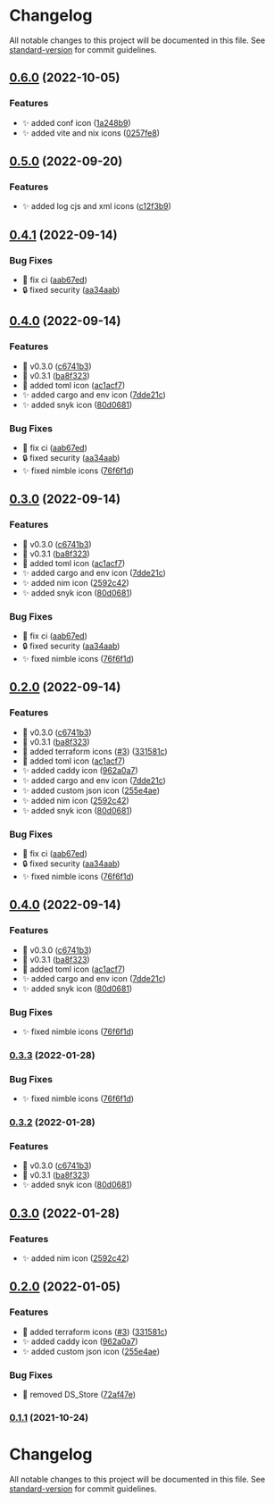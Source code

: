 # Changelog

All notable changes to this project will be documented in this file. See [standard-version](https://github.com/conventional-changelog/standard-version) for commit guidelines.

## [0.6.0](https://github.com/Mozart409/mozart409-icons/compare/v0.5.0...v0.6.0) (2022-10-05)


### Features

* :sparkles: added conf icon ([1a248b9](https://github.com/Mozart409/mozart409-icons/commit/1a248b984d81eef6cc2eefeb24eca43dac263d23))
* :sparkles: added vite and nix icons ([0257fe8](https://github.com/Mozart409/mozart409-icons/commit/0257fe85df3952d577093fd9a2a5007d9293b7af))

## [0.5.0](https://github.com/Mozart409/mozart409-icons/compare/v0.4.1...v0.5.0) (2022-09-20)


### Features

* :sparkles: added log cjs and xml icons ([c12f3b9](https://github.com/Mozart409/mozart409-icons/commit/c12f3b9aa1349e748a304df51bf071e8650e7a63))

## [0.4.1](https://github.com/Mozart409/mozart409-icons/compare/v0.4.0...v0.4.1) (2022-09-14)


### Bug Fixes

* :green_heart: fix ci ([aab67ed](https://github.com/Mozart409/mozart409-icons/commit/aab67ed08db8cfc7649951d8613061baf262a961))
* :lock: fixed security ([aa34aab](https://github.com/Mozart409/mozart409-icons/commit/aa34aabad7fae8bd7bacb0577e3d4e16463fac44))

## [0.4.0](https://github.com/Mozart409/mozart409-icons/compare/v0.3.0...v0.4.0) (2022-09-14)


### Features

* :bookmark: v0.3.0 ([c6741b3](https://github.com/Mozart409/mozart409-icons/commit/c6741b328144d84e77d3e576daa6f3e5044085e5))
* :bookmark: v0.3.1 ([ba8f323](https://github.com/Mozart409/mozart409-icons/commit/ba8f323b20aedef079f9203f36808f7e9e1e1e8c))
* :lipstick: added toml icon ([ac1acf7](https://github.com/Mozart409/mozart409-icons/commit/ac1acf781a84b32d5c2adc06b186074a0c175746))
* :sparkles: added cargo and env icon ([7dde21c](https://github.com/Mozart409/mozart409-icons/commit/7dde21cf6957db25f30326e0d183545624cb4f6b))
* :sparkles: added snyk icon ([80d0681](https://github.com/Mozart409/mozart409-icons/commit/80d0681648e186bf8c66f34e698c6139afca6b62))


### Bug Fixes

* :green_heart: fix ci ([aab67ed](https://github.com/Mozart409/mozart409-icons/commit/aab67ed08db8cfc7649951d8613061baf262a961))
* :lock: fixed security ([aa34aab](https://github.com/Mozart409/mozart409-icons/commit/aa34aabad7fae8bd7bacb0577e3d4e16463fac44))
* :sparkles: fixed nimble icons ([76f6f1d](https://github.com/Mozart409/mozart409-icons/commit/76f6f1d00e3fcd93001c1ccc2e75bd0f3ab9ff89))

## [0.3.0](https://github.com/Mozart409/mozart409-icons/compare/v0.2.0...v0.3.0) (2022-09-14)


### Features

* :bookmark: v0.3.0 ([c6741b3](https://github.com/Mozart409/mozart409-icons/commit/c6741b328144d84e77d3e576daa6f3e5044085e5))
* :bookmark: v0.3.1 ([ba8f323](https://github.com/Mozart409/mozart409-icons/commit/ba8f323b20aedef079f9203f36808f7e9e1e1e8c))
* :lipstick: added toml icon ([ac1acf7](https://github.com/Mozart409/mozart409-icons/commit/ac1acf781a84b32d5c2adc06b186074a0c175746))
* :sparkles: added cargo and env icon ([7dde21c](https://github.com/Mozart409/mozart409-icons/commit/7dde21cf6957db25f30326e0d183545624cb4f6b))
* :sparkles: added nim icon ([2592c42](https://github.com/Mozart409/mozart409-icons/commit/2592c425b1b2e01d132296aec1d9a823de1de913))
* :sparkles: added snyk icon ([80d0681](https://github.com/Mozart409/mozart409-icons/commit/80d0681648e186bf8c66f34e698c6139afca6b62))


### Bug Fixes

* :green_heart: fix ci ([aab67ed](https://github.com/Mozart409/mozart409-icons/commit/aab67ed08db8cfc7649951d8613061baf262a961))
* :lock: fixed security ([aa34aab](https://github.com/Mozart409/mozart409-icons/commit/aa34aabad7fae8bd7bacb0577e3d4e16463fac44))
* :sparkles: fixed nimble icons ([76f6f1d](https://github.com/Mozart409/mozart409-icons/commit/76f6f1d00e3fcd93001c1ccc2e75bd0f3ab9ff89))

## [0.2.0](https://github.com/Mozart409/mozart409-icons/compare/0.1.1...v0.2.0) (2022-09-14)


### Features

* :bookmark: v0.3.0 ([c6741b3](https://github.com/Mozart409/mozart409-icons/commit/c6741b328144d84e77d3e576daa6f3e5044085e5))
* :bookmark: v0.3.1 ([ba8f323](https://github.com/Mozart409/mozart409-icons/commit/ba8f323b20aedef079f9203f36808f7e9e1e1e8c))
* :lipstick: added terraform icons ([#3](https://github.com/Mozart409/mozart409-icons/issues/3)) ([331581c](https://github.com/Mozart409/mozart409-icons/commit/331581cbdcb531cbd952cd7015f5d1e979d1c73f))
* :lipstick: added toml icon ([ac1acf7](https://github.com/Mozart409/mozart409-icons/commit/ac1acf781a84b32d5c2adc06b186074a0c175746))
* :sparkles: added caddy icon ([962a0a7](https://github.com/Mozart409/mozart409-icons/commit/962a0a7205ab1ed71ed32acadff6fdba25ae5635))
* :sparkles: added cargo and env icon ([7dde21c](https://github.com/Mozart409/mozart409-icons/commit/7dde21cf6957db25f30326e0d183545624cb4f6b))
* :sparkles: added custom json icon ([255e4ae](https://github.com/Mozart409/mozart409-icons/commit/255e4ae4a83022967e592d192a8b7988c1bae03d))
* :sparkles: added nim icon ([2592c42](https://github.com/Mozart409/mozart409-icons/commit/2592c425b1b2e01d132296aec1d9a823de1de913))
* :sparkles: added snyk icon ([80d0681](https://github.com/Mozart409/mozart409-icons/commit/80d0681648e186bf8c66f34e698c6139afca6b62))


### Bug Fixes

* :green_heart: fix ci ([aab67ed](https://github.com/Mozart409/mozart409-icons/commit/aab67ed08db8cfc7649951d8613061baf262a961))
* :lock: fixed security ([aa34aab](https://github.com/Mozart409/mozart409-icons/commit/aa34aabad7fae8bd7bacb0577e3d4e16463fac44))
* :sparkles: fixed nimble icons ([76f6f1d](https://github.com/Mozart409/mozart409-icons/commit/76f6f1d00e3fcd93001c1ccc2e75bd0f3ab9ff89))

## [0.4.0](https://github.com/mozart409/mozart409-icons/compare/v0.3.0...v0.4.0) (2022-09-14)


### Features

* :bookmark: v0.3.0 ([c6741b3](https://github.com/mozart409/mozart409-icons/commit/c6741b328144d84e77d3e576daa6f3e5044085e5))
* :bookmark: v0.3.1 ([ba8f323](https://github.com/mozart409/mozart409-icons/commit/ba8f323b20aedef079f9203f36808f7e9e1e1e8c))
* :lipstick: added toml icon ([ac1acf7](https://github.com/mozart409/mozart409-icons/commit/ac1acf781a84b32d5c2adc06b186074a0c175746))
* :sparkles: added cargo and env icon ([7dde21c](https://github.com/mozart409/mozart409-icons/commit/7dde21cf6957db25f30326e0d183545624cb4f6b))
* :sparkles: added snyk icon ([80d0681](https://github.com/mozart409/mozart409-icons/commit/80d0681648e186bf8c66f34e698c6139afca6b62))


### Bug Fixes

* :sparkles: fixed nimble icons ([76f6f1d](https://github.com/mozart409/mozart409-icons/commit/76f6f1d00e3fcd93001c1ccc2e75bd0f3ab9ff89))

### [0.3.3](https://github.com/mozart409/mozart409-icons/compare/v0.3.2...v0.3.3) (2022-01-28)


### Bug Fixes

* :sparkles: fixed nimble icons ([76f6f1d](https://github.com/mozart409/mozart409-icons/commit/76f6f1d00e3fcd93001c1ccc2e75bd0f3ab9ff89))

### [0.3.2](https://github.com/mozart409/mozart409-icons/compare/v0.3.0...v0.3.2) (2022-01-28)


### Features

* :bookmark: v0.3.0 ([c6741b3](https://github.com/mozart409/mozart409-icons/commit/c6741b328144d84e77d3e576daa6f3e5044085e5))
* :bookmark: v0.3.1 ([ba8f323](https://github.com/mozart409/mozart409-icons/commit/ba8f323b20aedef079f9203f36808f7e9e1e1e8c))
* :sparkles: added snyk icon ([80d0681](https://github.com/mozart409/mozart409-icons/commit/80d0681648e186bf8c66f34e698c6139afca6b62))

## [0.3.0](https://github.com/mozart409/mozart409-icons/compare/v0.2.0...v0.3.0) (2022-01-28)


### Features

* :sparkles: added nim icon ([2592c42](https://github.com/mozart409/mozart409-icons/commit/2592c425b1b2e01d132296aec1d9a823de1de913))

## [0.2.0](https://github.com/mozart409/mozart409-icons/compare/v0.1.1...v0.2.0) (2022-01-05)


### Features

* :lipstick: added terraform icons ([#3](https://github.com/mozart409/mozart409-icons/issues/3)) ([331581c](https://github.com/mozart409/mozart409-icons/commit/331581cbdcb531cbd952cd7015f5d1e979d1c73f))
* :sparkles: added caddy icon ([962a0a7](https://github.com/mozart409/mozart409-icons/commit/962a0a7205ab1ed71ed32acadff6fdba25ae5635))
* :sparkles: added custom json icon ([255e4ae](https://github.com/mozart409/mozart409-icons/commit/255e4ae4a83022967e592d192a8b7988c1bae03d))


### Bug Fixes

* :see_no_evil: removed DS_Store ([72af47e](https://github.com/mozart409/mozart409-icons/commit/72af47e5de0f04858ede595a06bcc3d389900c36))

### [0.1.1](https://github.com/mozart409/mozart409-icons/compare/v0.0.6...v0.1.1) (2021-10-24)

# Changelog

All notable changes to this project will be documented in this file. See [standard-version](https://github.com/conventional-changelog/standard-version) for commit guidelines.

